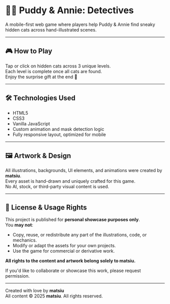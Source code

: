 # 🕵️‍♀️ Puddy & Annie: Detectives

A mobile-first web game where players help Puddy & Annie find sneaky hidden cats across hand-illustrated scenes.

---

## 🎮 How to Play

Tap or click on hidden cats across 3 unique levels.  
Each level is complete once all cats are found.  
Enjoy the surprise gift at the end 🐾

---

## 🛠 Technologies Used

- HTML5
- CSS3
- Vanilla JavaScript
- Custom animation and mask detection logic
- Fully responsive layout, optimized for mobile

---

## 🖼 Artwork & Design

All illustrations, backgrounds, UI elements, and animations were created by **matsiu**.  
Every asset is hand-drawn and uniquely crafted for this game.  
No AI, stock, or third-party visual content is used.

---

## 🚫 License & Usage Rights

This project is published for **personal showcase purposes only**.  
You **may not**:

- Copy, reuse, or redistribute any part of the illustrations, code, or mechanics.
- Modify or adapt the assets for your own projects.
- Use the game for commercial or derivative work.

**All rights to the content and artwork belong solely to matsiu.**

If you'd like to collaborate or showcase this work, please request permission.


---

Created with love by **matsiu**  
All content © 2025 **matsiu**. All rights reserved.
